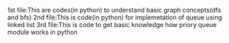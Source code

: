 1st file:This are codes(in python) to understand basic graph concepts(dfs and bfs)
2nd file:This is code(in python) for implemetation of queue using linked list
3rd file:This is code to get basic knowledge how priory queue module works in python